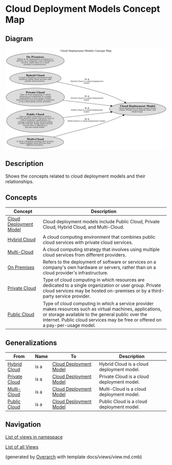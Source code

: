 # Cloud Deployment Models Concept Map

## Diagram
![Cloud Deployment Models Concept Map](../../../software-development/cloud/deployment-model/concept-view.png)

## Description
Shows the concepts related to cloud deployment models and their relationships.

## Concepts
| Concept | Description |
|---|---|
| [Cloud Deployment Model](../../../software-development/cloud/cloud-deployment-model.md)| Cloud deployment models include Public Cloud, Private Cloud, Hybrid Cloud, and Multi-Cloud. |
| [Hybrid Cloud](../../../software-development/cloud/deployment-model/hybrid-cloud.md)| A cloud computing environment that combines public cloud services with private cloud services. |
| [Multi-Cloud](../../../software-development/cloud/deployment-model/multi-cloud.md)| A cloud computing strategy that involves using multiple cloud services from different providers. |
| [On Premises](../../../software-development/cloud/deployment-model/on-premises.md)| Refers to the deployment of software or services on a company's own hardware or servers, rather than on a cloud provider's infrastructure. |
| [Private Cloud](../../../software-development/cloud/deployment-model/private-cloud.md)| Type of cloud computing in which resources are dedicated to a single organization or user group. Private cloud services may be hosted on-premises or by a third-party service provider. |
| [Public Cloud](../../../software-development/cloud/deployment-model/public-cloud.md)| Type of cloud computing in which a service provider makes resources such as virtual machines, applications, or storage available to the general public over the internet. Public cloud services may be free or offered on a pay-per-usage model. |

## Generalizations
| From | Name | To | Description |
|---|---|---|---|
| [Hybrid Cloud](../../../software-development/cloud/deployment-model/hybrid-cloud.md) | is a | [Cloud Deployment Model](../../../software-development/cloud/cloud-deployment-model.md) | Hybrid Cloud is a cloud deployment model. |
| [Private Cloud](../../../software-development/cloud/deployment-model/private-cloud.md) | is a | [Cloud Deployment Model](../../../software-development/cloud/cloud-deployment-model.md) | Private Cloud is a cloud deployment model. |
| [Multi-Cloud](../../../software-development/cloud/deployment-model/multi-cloud.md) | is a | [Cloud Deployment Model](../../../software-development/cloud/cloud-deployment-model.md) | Multi-Cloud is a cloud deployment model. |
| [Public Cloud](../../../software-development/cloud/deployment-model/public-cloud.md) | is a | [Cloud Deployment Model](../../../software-development/cloud/cloud-deployment-model.md) | Public Cloud is a cloud deployment model. |

## Navigation
[List of views in namespace](./views-in-namespace.md)

[List of all Views](../../../views.md)


(generated by [Overarch](https://github.com/soulspace-org/overarch) with template docs/views/view.md.cmb)

